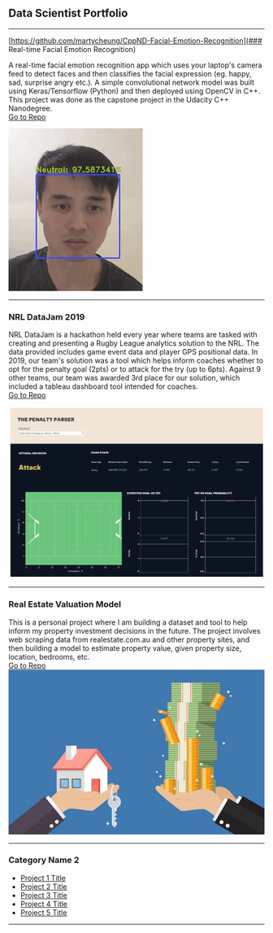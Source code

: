 ## Data Scientist Portfolio

---

[https://github.com/martycheung/CppND-Facial-Emotion-Recognition](### Real-time Facial Emotion Recognition)

A real-time facial emotion recognition app which uses your laptop's camera feed to detect faces and then classifies the facial expression (eg. happy, sad, surprise angry etc.). A simple convolutional network model was built using Keras/Tensorflow (Python) and then deployed using OpenCV in C++. This project was done as the capstone project in the Udacity C++ Nanodegree.  
[Go to Repo](https://github.com/martycheung/CppND-Facial-Emotion-Recognition)

<img src="images/app_demo.gif?raw=true"/>

---

### NRL DataJam 2019

NRL DataJam is a hackathon held every year where teams are tasked with creating and presenting a Rugby League analytics solution to the NRL. The data provided includes game event data and player GPS positional data. In 2019, our team's solution was a tool which helps inform coaches whether to opt for the penalty goal (2pts) or to attack for the try (up to 6pts). Against 9 other teams, our team was awarded 3rd place for our solution, which included a tableau dashboard tool intended for coaches.  
[Go to Repo](https://github.com/martycheung/NRL-DataJam-2019)

<img src="images/datajam_tableau.png?raw=true"/>


---

### Real Estate Valuation Model

This is a personal project where I am building a dataset and tool to help inform my property investment decisions in the future. The project involves web scraping data from realestate.com.au and other property sites, and then building a model to estimate property value, given property size, location, bedrooms, etc.  
[Go to Repo](https://github.com/martycheung/Real-Estate-Dataset-and-Valuation-Model)
<img src="images/realestate.jpg?raw=true"/>

---

### Category Name 2

- [Project 1 Title](http://example.com/)
- [Project 2 Title](http://example.com/)
- [Project 3 Title](http://example.com/)
- [Project 4 Title](http://example.com/)
- [Project 5 Title](http://example.com/)

---
